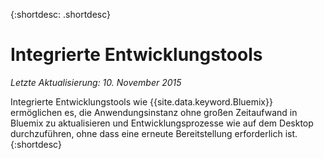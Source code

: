 
{:shortdesc: .shortdesc}

# Integrierte Entwicklungstools

*Letzte Aktualisierung: 10. November 2015*


Integrierte Entwicklungstools wie {{site.data.keyword.Bluemix}} ermöglichen es, die Anwendungsinstanz ohne großen Zeitaufwand in Bluemix zu aktualisieren und Entwicklungsprozesse wie auf dem Desktop durchzuführen, ohne dass eine erneute Bereitstellung erforderlich ist. {:shortdesc}

